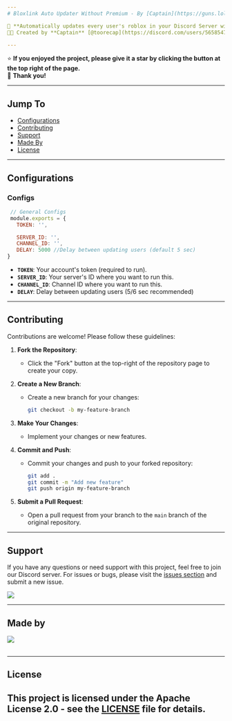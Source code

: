 ```yaml
---
# Bloxlink Auto Updater Without Premium - By [Captain](https://guns.lol/tooredcap)

🚀 **Automatically updates every user's roblox in your Discord Server with /update slash command - No Premium required***  
👨‍💻 Created by **Captain** [@toorecap](https://discord.com/users/565854774612983808) *(me ofc)*, this auto updater supports updating 100,000+ members without rate limiting.

---
```


⭐️ **If you enjoyed the project, please give it a star by clicking the button at the top right of the page.**  
🙏 **Thank you!**

---

## Jump To

- [Configurations](#configurations)
- [Contributing](#contributing)
- [Support](#support)
- [Made By](#made-by)
- [License](#license)

---
## Configurations

 ### Configs
 ```js
  // General Configs
  module.exports = {
    TOKEN: '',

    SERVER_ID: '', 
    CHANNEL_ID: '',
    DELAY: 5000 //Delay between updating users (default 5 sec)
}
```
  - **`TOKEN`**: Your account's token (required to run).
  - **`SERVER_ID`**: Your server's ID where you want to run this.
  - **`CHANNEL_ID`**: Channel ID where you want to run this.
  - **`DELAY`**: Delay between updating users (5/6 sec recommended)

---
## Contributing

Contributions are welcome! Please follow these guidelines:

1. **Fork the Repository**:
   - Click the "Fork" button at the top-right of the repository page to create your copy.

2. **Create a New Branch**:
   - Create a new branch for your changes:
     ```bash
     git checkout -b my-feature-branch
     ```

3. **Make Your Changes**:
   - Implement your changes or new features.

4. **Commit and Push**:
   - Commit your changes and push to your forked repository:
     ```bash
     git add .
     git commit -m "Add new feature"
     git push origin my-feature-branch
     ```

5. **Submit a Pull Request**:
   - Open a pull request from your branch to the `main` branch of the original repository.
---
## Support
If you have any questions or need support with this project, feel free to join our Discord server. For issues or bugs, please visit the [issues section](https://github.com/CaptainTsu/Bloxlink-Auto-Updater-Without-Premium-By-Captain/issues) and submit a new issue.

<a href="https://discord.gg/AkWYfFPVdj">
  <img src="https://media.discordapp.net/attachments/1176815431865090159/1275051369363148911/image.png?ex=66c5cd1f&is=66c47b9f&hm=4ab7db925f0b541448cb831c428e7ae47a75b90b62e88223f6ea4cbe61d8af30&=&format=webp&quality=lossless&width=551&height=138">
</a>

---

## Made by
<p align="left">
  <a href="https://discord.com/users/565854774612983808"> <img align="center" src="https://lanyard.kyrie25.me/api/565854774612983808?waveColor=ffff&waveSpotifyColor=212121&gradient=fff&borderRadius=25px&bg=000"/></a>
  <br>
  <br>
</p>

---
## License
This project is licensed under the **Apache License 2.0** - see the [LICENSE](./LICENSE) file for details.
---
